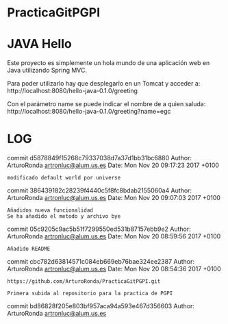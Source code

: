# PracticaGitPGPI
JAVA Hello
==============

Este proyecto es simplemente un hola mundo de una aplicación web en Java utilizando Spring MVC. 

Para poder utilizarlo hay que desplegarlo en un Tomcat y acceder a:
http://localhost:8080/hello-java-0.1.0/greeting

Con el parámetro name se puede indicar el nombre de a quien saluda:
http://localhost:8080/hello-java-0.1.0/greeting?name=egc


LOG
==============

commit d5878849f15268c79337038d7a37d1bb31bc6880
Author: ArturoRonda <artronluc@alum.us.es>
Date:   Mon Nov 20 09:17:23 2017 +0100

    modificado default world por universe

commit 386439182c28239f4440c5f8fc8bdab2155060a4
Author: ArturoRonda <artronluc@alum.us.es>
Date:   Mon Nov 20 09:07:03 2017 +0100

    Añadidos nueva funcionalidad
    Se ha añadido el metodo y archivo bye

commit 05c9205c9ac5b51f7299550ed531b87157ebb9e2
Author: ArturoRonda <artronluc@alum.us.es>
Date:   Mon Nov 20 08:59:56 2017 +0100

    Añadido README

commit cbc782d63814571c084eb669eb76bae324ee2387
Author: ArturoRonda <artronluc@alum.us.es>
Date:   Mon Nov 20 08:54:36 2017 +0100

    https://github.com/ArturoRonda/PracticaGitPGPI.git

    Primera subida al repositorio para la practica de PGPI

commit bd86828f205e803bf957aca94a593e467d356603
Author: ArturoRonda <artronluc@alum.us.es>